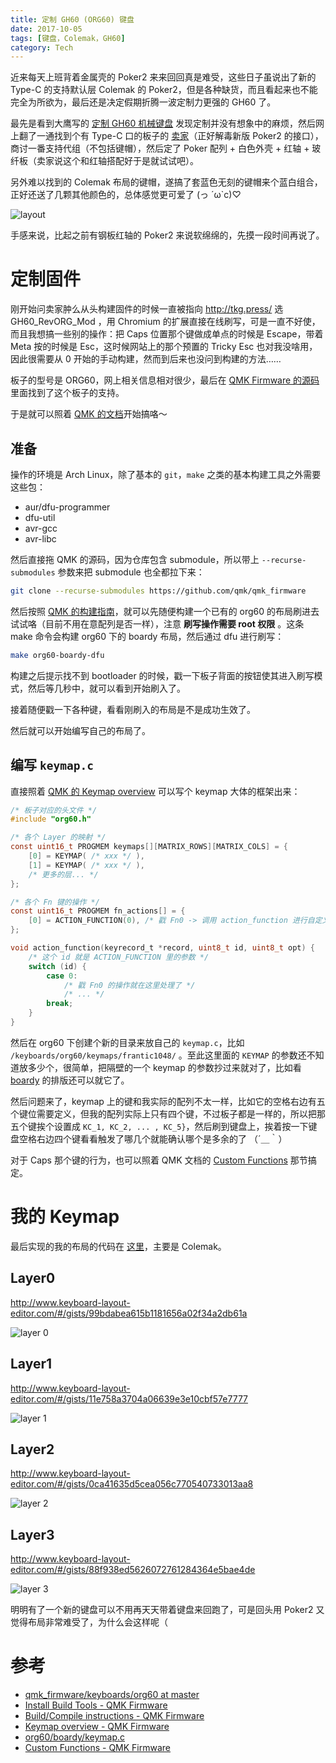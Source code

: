 ```yaml
---
title: 定制 GH60 (ORG60) 键盘
date: 2017-10-05
tags: [键盘，Colemak，GH60]
category: Tech
---
```


近来每天上班背着金属壳的 Poker2 来来回回真是难受，这些日子虽说出了新的 Type-C 的支持默认层 Colemak 的 Poker2，但是各种缺货，而且看起来也不能完全为所欲为，最后还是决定假期折腾一波定制力更强的 GH60 了。

最先是看到大鹰写的 [定制 GH60 机械键盘](https://bigeagle.me/2015/07/gh60/) 发现定制并没有想象中的麻烦，然后网上翻了一通找到个有 Type-C 口的板子的 [卖家](https://shop65989013.taobao.com/)（正好解毒新版 Poker2 的接口），商讨一番支持代组（不包括键帽），然后定了 Poker 配列 + 白色外壳 + 红轴 + 玻纤板（卖家说这个和红轴搭配好于是就试试吧）。

另外难以找到的 Colemak 布局的键帽，遂搞了套蓝色无刻的键帽来个蓝白组合，正好还送了几颗其他颜色的，总体感觉更可爱了 (っ ´ω`c)♡

![layout](https://imgur.com/saOIv7G.png)

手感来说，比起之前有钢板红轴的 Poker2 来说软绵绵的，先摸一段时间再说了。

# 定制固件

刚开始问卖家肿么从头构建固件的时候一直被指向 http://tkg.press/ 选 GH60_RevORG_Mod ，用 Chromium 的扩展直接在线刷写，可是一直不好使，而且我想搞一些别的操作：把 Caps 位置那个键做成单点的时候是 Escape，带着 Meta 按的时候是 Esc，这时候网站上的那个预置的 Tricky Esc 也对我没啥用，因此很需要从 0 开始的手动构建，然而到后来也没问到构建的方法……

板子的型号是 ORG60，网上相关信息相对很少，最后在 [QMK Firmware 的源码][qmk_firmware/keyboards/org60 at master]里面找到了这个板子的支持。

于是就可以照着 [QMK 的文档][install build tools - qmk firmware]开始搞咯～

## 准备

操作的环境是 Arch Linux，除了基本的 `git`，`make` 之类的基本构建工具之外需要这些包：

-   aur/dfu-programmer
-   dfu-util
-   avr-gcc
-   avr-libc

然后直接拖 QMK 的源码，因为仓库包含 submodule，所以带上 `--recurse-submodules` 参数来把 submodule 也全都拉下来：

```sh
git clone --recurse-submodules https://github.com/qmk/qmk_firmware
```

然后按照 [QMK 的构建指南][build/compile instructions - qmk firmware]，就可以先随便构建一个已有的 org60 的布局刷进去试试咯（目前不用在意配列是否一样），注意 **刷写操作需要 root 权限** 。这条 make 命令会构建 org60 下的 boardy 布局，然后通过 dfu 进行刷写：

```sh
make org60-boardy-dfu
```

构建之后提示找不到 bootloader 的时候，戳一下板子背面的按钮使其进入刷写模式，然后等几秒中，就可以看到开始刷入了。

接着随便戳一下各种键，看看刚刷入的布局是不是成功生效了。

然后就可以开始编写自己的布局了。

## 编写 `keymap.c`

直接照着 [QMK 的 Keymap overview][keymap overview - qmk firmware] 可以写个 keymap 大体的框架出来：

```c
/* 板子对应的头文件 */
#include "org60.h"

/* 各个 Layer 的映射 */
const uint16_t PROGMEM keymaps[][MATRIX_ROWS][MATRIX_COLS] = {
    [0] = KEYMAP( /* xxx */ ),
    [1] = KEYMAP( /* xxx */ ),
    /* 更多的层... */
};

/* 各个 Fn 键的操作 */
const uint16_t PROGMEM fn_actions[] = {
    [0] = ACTION_FUNCTION(0), /* 戳 Fn0 -> 调用 action_function 进行自定义的操作 */
};

void action_function(keyrecord_t *record, uint8_t id, uint8_t opt) {
    /* 这个 id 就是 ACTION_FUNCTION 里的参数 */
    switch (id) {
        case 0:
            /* 戳 Fn0 的操作就在这里处理了 */
            /* ... */
        break;
    }
}
```

然后在 org60 下创建个新的目录来放自己的 `keymap.c`，比如 `/keyboards/org60/keymaps/frantic1048/` 。至此这里面的 `KEYMAP` 的参数还不知道放多少个，很简单，把隔壁的一个 keymap 的参数抄过来就对了，比如看 [boardy][org60/boardy/keymap.c] 的排版还可以就它了。

然后问题来了，keymap 上的键和我实际的配列不太一样，比如它的空格右边有五个键位需要定义，但我的配列实际上只有四个键，不过板子都是一样的，所以把那五个键挨个设置成 `KC_1, KC_2, ... , KC_5}`，然后刷到键盘上，挨着按一下键盘空格右边四个键看看触发了哪几个就能确认哪个是多余的了 （´＿｀）

对于 Caps 那个键的行为，也可以照着 QMK 文档的 [Custom Functions][custom functions - qmk firmware] 那节搞定。

# 我的 Keymap

最后实现的我的布局的代码在 [这里](https://github.com/frantic1048/qmk_firmware/tree/master/keyboards/org60/keymaps/frantic1048)，主要是 Colemak。

## Layer0

http://www.keyboard-layout-editor.com/#/gists/99bdabea615b1181656a02f34a2db61a

![layer 0](https://imgur.com/qSJ6gXt.png)

## Layer1

http://www.keyboard-layout-editor.com/#/gists/11e758a3704a06639e3e10cbf57e7777

![layer 1](https://imgur.com/DvXvrGP.png)

## Layer2

http://www.keyboard-layout-editor.com/#/gists/0ca41635d5cea056c770540733013aa8

![layer 2](https://imgur.com/uNa9XNM.png)

## Layer3

http://www.keyboard-layout-editor.com/#/gists/88f938ed5626072761284364e5bae4de

![layer 3](https://imgur.com/Fg6qHVF.png)

明明有了一个新的键盘可以不用再天天带着键盘来回跑了，可是回头用 Poker2 又觉得布局非常难受了，为什么会这样呢（

# 参考

-   [qmk_firmware/keyboards/org60 at master][]
-   [Install Build Tools - QMK Firmware][]
-   [Build/Compile instructions - QMK Firmware][]
-   [Keymap overview - QMK Firmware][]
-   [org60/boardy/keymap.c][]
-   [Custom Functions - QMK Firmware][]

[qmk_firmware/keyboards/org60 at master]: https://github.com/qmk/qmk_firmware/tree/master/keyboards/org60
[install build tools - qmk firmware]: https://docs.qmk.fm/getting_started_build_tools.html
[build/compile instructions - qmk firmware]: https://docs.qmk.fm/getting_started_make_guide.html
[keymap overview - qmk firmware]: https://docs.qmk.fm/keymap.html
[org60/boardy/keymap.c]: https://github.com/frantic1048/qmk_firmware/blob/master/keyboards/org60/keymaps/boardy/keymap.c
[custom functions - qmk firmware]: https://docs.qmk.fm/keymap.html#custom-functions
